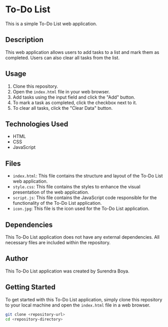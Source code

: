 # To-Do List

This is a simple To-Do List web application.

## Description

This web application allows users to add tasks to a list and mark them as completed. Users can also clear all tasks from the list.

## Usage

1. Clone this repository.
2. Open the `index.html` file in your web browser.
3. Add tasks using the input field and click the "Add" button.
4. To mark a task as completed, click the checkbox next to it.
5. To clear all tasks, click the "Clear Data" button.


## Technologies Used

- HTML
- CSS
- JavaScript

## Files
- `index.html`: This file contains the structure and layout of the To-Do List web application.
- `style.css`: This file contains the styles to enhance the visual presentation of the web application.
- `script.js`: This file contains the JavaScript code responsible for the functionality of the To-Do List application.
- `icon.jpg`: This file is the icon used for the To-Do List application.


## Dependencies
This To-Do List application does not have any external dependencies. All necessary files are included within the repository.

## Author
This To-Do List application was created by Surendra Boya.

## Getting Started
To get started with this To-Do List application, simply clone this repository to your local machine and open the `index.html` file in a web browser.

```bash
git clone <repository-url>
cd <repository-directory>

